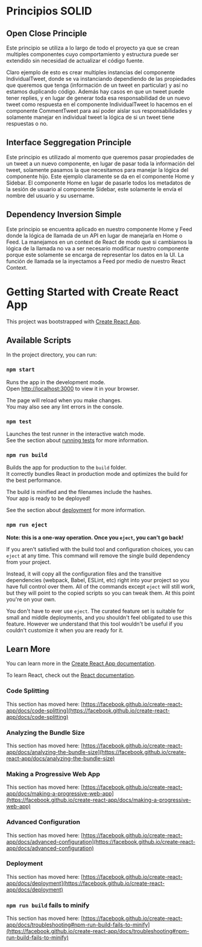 # Principios SOLID

## Open Close Principle

Este principio se utiliza a lo largo de todo el proyecto ya que se crean multiples componentes cuyo comportamiento y estructura puede ser extendido
sin necesidad de actualizar el código fuente.

Claro ejemplo de esto es crear multiples instancias del componente IndividualTweet, donde se va instanciando dependiendo de las propiedades que queremos que tenga (información de un tweet en particular) y así no estamos duplicando código. Además hay casos en que un tweet puede tener replies, y en lugar
de generar toda esa responsabilidad de un nuevo tweet como respuesta en el componente IndividualTweet lo hacemos en el componente CommentTweet para así
poder aislar sus responsabilidades y solamente manejar en individual tweet la lógica de si un tweet tiene respuestas o no.

## Interface Seggregation Principle

Este principio es utilizado al momento que queremos pasar propiedades de un tweet a un nuevo componente, en lugar de pasar toda la información del tweet, solamente pasamos la que necesitamos para manejar la lógica del componente hijo. Este ejemplo claramente se da en el componente Home y Sidebar. El componente Home en lugar de pasarle todos los metadatos de la sesión de usuario al componente Sidebar, este solamente le envía el nombre del usuario y su username.

## Dependency Inversion Simple

Este principio se encuentra aplicado en nuestro componente Home y Feed donde la lógica de llamada de un API en lugar de manejarla en Home o Feed. La manejamos en un context de React de modo que si cambiamos la lógica de la llamada no va a ser necesario modificar nuestro componente porque este solamente se encarga de representar los datos en la UI. La función de llamada se la inyectamos a Feed por medio de nuestro React Context.

# Getting Started with Create React App

This project was bootstrapped with [Create React App](https://github.com/facebook/create-react-app).

## Available Scripts

In the project directory, you can run:

### `npm start`

Runs the app in the development mode.\
Open [http://localhost:3000](http://localhost:3000) to view it in your browser.

The page will reload when you make changes.\
You may also see any lint errors in the console.

### `npm test`

Launches the test runner in the interactive watch mode.\
See the section about [running tests](https://facebook.github.io/create-react-app/docs/running-tests) for more information.

### `npm run build`

Builds the app for production to the `build` folder.\
It correctly bundles React in production mode and optimizes the build for the best performance.

The build is minified and the filenames include the hashes.\
Your app is ready to be deployed!

See the section about [deployment](https://facebook.github.io/create-react-app/docs/deployment) for more information.

### `npm run eject`

**Note: this is a one-way operation. Once you `eject`, you can't go back!**

If you aren't satisfied with the build tool and configuration choices, you can `eject` at any time. This command will remove the single build dependency from your project.

Instead, it will copy all the configuration files and the transitive dependencies (webpack, Babel, ESLint, etc) right into your project so you have full control over them. All of the commands except `eject` will still work, but they will point to the copied scripts so you can tweak them. At this point you're on your own.

You don't have to ever use `eject`. The curated feature set is suitable for small and middle deployments, and you shouldn't feel obligated to use this feature. However we understand that this tool wouldn't be useful if you couldn't customize it when you are ready for it.

## Learn More

You can learn more in the [Create React App documentation](https://facebook.github.io/create-react-app/docs/getting-started).

To learn React, check out the [React documentation](https://reactjs.org/).

### Code Splitting

This section has moved here: [https://facebook.github.io/create-react-app/docs/code-splitting](https://facebook.github.io/create-react-app/docs/code-splitting)

### Analyzing the Bundle Size

This section has moved here: [https://facebook.github.io/create-react-app/docs/analyzing-the-bundle-size](https://facebook.github.io/create-react-app/docs/analyzing-the-bundle-size)

### Making a Progressive Web App

This section has moved here: [https://facebook.github.io/create-react-app/docs/making-a-progressive-web-app](https://facebook.github.io/create-react-app/docs/making-a-progressive-web-app)

### Advanced Configuration

This section has moved here: [https://facebook.github.io/create-react-app/docs/advanced-configuration](https://facebook.github.io/create-react-app/docs/advanced-configuration)

### Deployment

This section has moved here: [https://facebook.github.io/create-react-app/docs/deployment](https://facebook.github.io/create-react-app/docs/deployment)

### `npm run build` fails to minify

This section has moved here: [https://facebook.github.io/create-react-app/docs/troubleshooting#npm-run-build-fails-to-minify](https://facebook.github.io/create-react-app/docs/troubleshooting#npm-run-build-fails-to-minify)
